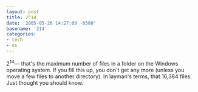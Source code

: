 ```yaml
---
layout: post
title: 2^14
date: '2005-05-26 14:27:09 -0500'
basename: '214'
categories:
- tech
- os
---
```


2<sup>14</sup>&mdash; that's the maximum number of files in a folder on the
Windows operating system. If you fill this up, you don't get any more (unless
you move a few files to another directory). In layman's terms, that 16,384
files. Just thought you should know.
